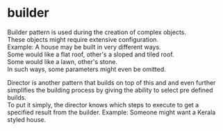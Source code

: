 # builder

<p>
Builder pattern is used during the creation of complex objects. <br />
These objects might require extensive configuration. <br />
Example: A house may be built in very different ways. <br />
Some would like a flat roof, other's a sloped and tiled roof. <br />
Some would like a lawn, other's stone. <br />
In such ways, some parameters might even be omitted. <br />

Director is another pattern that builds on top of this and and even further simplifies the building process by giving the ability to select pre defined builds. <br />
To put it simply, the director knows which steps to execute to get a specified result from the builder.
Example: Someone might want a Kerala styled house.
 </p>
